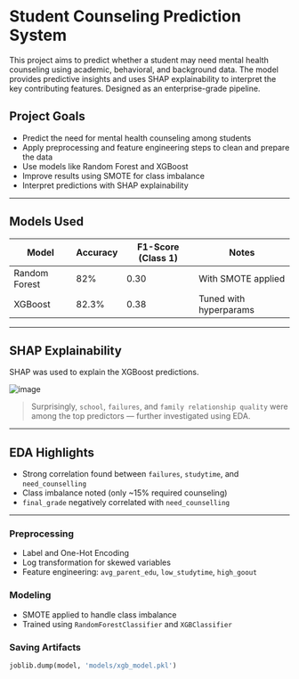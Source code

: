 # Student Counseling Prediction System

This project aims to predict whether a student may need mental health counseling using academic, behavioral, and background data. The model provides predictive insights and uses SHAP explainability to interpret the key contributing features. Designed as an enterprise-grade pipeline.


##  Project Goals

- Predict the need for mental health counseling among students
- Apply preprocessing and feature engineering steps to clean and prepare the data
- Use models like Random Forest and XGBoost
- Improve results using SMOTE for class imbalance
- Interpret predictions with SHAP explainability



---

## Models Used

| Model         | Accuracy | F1-Score (Class 1) | Notes                     |
|---------------|----------|--------------------|---------------------------|
| Random Forest | 82%      | 0.30               | With SMOTE applied        |
| XGBoost       | 82.3%    | 0.38               | Tuned with hyperparams    |

---

## SHAP Explainability

SHAP was used to explain the XGBoost predictions.

![image](https://github.com/user-attachments/assets/6d405375-716c-48a6-a501-72a7925e968a)

> Surprisingly, `school`, `failures`, and `family relationship quality` were among the top predictors — further investigated using EDA.

---

## EDA Highlights

- Strong correlation found between `failures`, `studytime`, and `need_counselling`
- Class imbalance noted (only ~15% required counseling)
- `final_grade` negatively correlated with `need_counselling`

---

### Preprocessing
- Label and One-Hot Encoding
- Log transformation for skewed variables
- Feature engineering: `avg_parent_edu`, `low_studytime`, `high_goout`

### Modeling
- SMOTE applied to handle class imbalance
- Trained using `RandomForestClassifier` and `XGBClassifier`

### Saving Artifacts
```python
joblib.dump(model, 'models/xgb_model.pkl')




